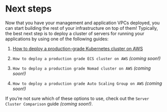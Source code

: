 # Next steps

Now that you have your management and application VPCs deployed, you can start building the rest of your infrastructure
on top of them! Typically, the best next step is to deploy a cluster of servers for running your applications by using
one of the following guides:

1.  [How to deploy a production-grade Kubernetes cluster on AWS](/guides/kubernetes/how-to-deploy-production-grade-kubernetes-cluster-aws)

2.  `How to deploy a production grade ECS cluster on AWS` _(coming soon!)_

3.  `How to deploy a production grade Nomad cluster on AWS` _(coming soon!)_

4.  `How to deploy a production grade Auto Scaling Group on AWS` _(coming soon!)_

If you’re not sure which of these options to use, check out the `Server Cluster Comparison` guide _(coming soon!)_.


<!-- ##DOCS-SOURCER-START
{"sourcePlugin":"Service Catalog Reference","hash":"7fb3456e856aabaf5e1ab2eb642d7c22"}
##DOCS-SOURCER-END -->
